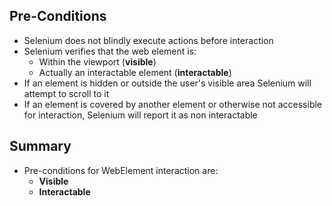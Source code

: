 ## Pre-Conditions
- Selenium does not blindly execute actions before interaction
- Selenium verifies that the web element is:
	- Within the viewport (**visible**)
	- Actually an interactable element (**interactable**)
- If an element is hidden or outside the user's visible area Selenium will attempt to scroll to it
- If an element is covered by another element or otherwise not accessible for interaction, Selenium will report it as non interactable
## Summary
- Pre-conditions for WebElement interaction are:
	- **Visible**
	- **Interactable**